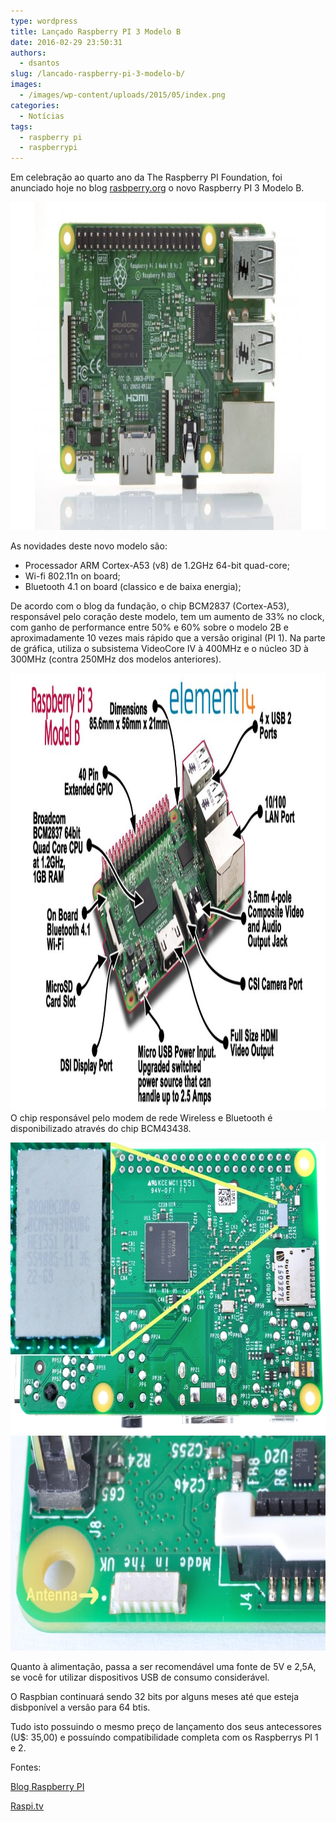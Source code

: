 ```yaml
---
type: wordpress
title: Lançado Raspberry PI 3 Modelo B
date: 2016-02-29 23:50:31
authors:
  - dsantos
slug: /lancado-raspberry-pi-3-modelo-b/
images:
  - /images/wp-content/uploads/2015/05/index.png
categories:
  - Notícias
tags:
  - raspberry pi
  - raspberrypi
---
```


Em celebração ao quarto ano da The Raspberry PI Foundation, foi anunciado hoje no blog <a href="http://rasbperry.org" target="_blank">rasbperry.org</a> o novo Raspberry PI 3 Modelo B.

<img class="aligncenter size-full wp-image-4905" src="/images/wp-content/uploads/2016/02/RPI05B3.jpg" alt="RPI05B3" width="938" height="525" />

<!--more-->

As novidades deste novo modelo são:
<ul>
	<li>Processador ARM Cortex-A53 (v8) de 1.2GHz 64-bit quad-core;</li>
	<li>Wi-fi 802.11n on board;</li>
	<li>Bluetooth 4.1 on board (classico e de baixa energia);</li>
</ul>
De acordo com o blog da fundação, o chip BCM2837 (Cortex-A53), responsável pelo coração deste modelo, tem um aumento de 33% no clock, com ganho de performance entre 50% e 60% sobre o modelo 2B e aproximadamente 10 vezes mais rápido que a versão original (PI 1). Na parte de gráfica, utiliza o subsistema VideoCore IV à 400MHz e o núcleo 3D à 300MHz (contra 250MHz dos modelos anteriores).

<img class="aligncenter size-full wp-image-4902" src="/images/wp-content/uploads/2016/02/Raspberry_Pi3.jpg" alt="Raspberry_Pi3" width="1250" height="700" /> O chip responsável pelo modem de rede Wireless e Bluetooth é disponibilizado através do chip BCM43438.

<img class="aligncenter size-full wp-image-4903" src="/images/wp-content/uploads/2016/02/RaspberryPi3B-wifiChip.jpg" alt="RaspberryPi3B-wifiChip" width="700" height="466" /> <img class="aligncenter size-full wp-image-4904" src="/images/wp-content/uploads/2016/02/RaspberryPi3B-wifiAntenna.jpg" alt="RaspberryPi3B-wifiAntenna" width="700" height="344" />

Quanto à alimentação, passa a ser recomendável uma fonte de 5V e 2,5A, se você for utilizar dispositivos USB de consumo considerável.

O Raspbian continuará sendo 32 bits por alguns meses até que esteja disbponível a versão para 64 btis.

Tudo isto possuindo o mesmo preço de lançamento dos seus antecessores (U$: 35,00) e possuíndo compatibilidade completa com os Raspberrys PI 1 e 2.

Fontes:

<a href="https://www.raspberrypi.org/blog/raspberry-pi-3-on-sale" target="_blank">Blog Raspberry PI</a>

<a href="http://raspi.tv/2016/raspberry-pi-3-model-b-launches-today-64-bit-quad-a53-1-2-ghz-bcm2837" target="_blank">Raspi.tv</a>